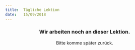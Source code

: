 ```yaml
---
title:  Tägliche Lektion
date:   15/09/2018
---
```


### <center>Wir arbeiten noch an dieser Lektion.</center>
<center>Bitte komme später zurück.</center>